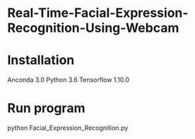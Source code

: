# Real-Time-Facial-Expression-Recognition-Using-Webcam

# Installation

Anconda 3.0
Python 3.6
Tensorflow 1.10.0

# Run program

python  Facial_Expression_Recognition.py




